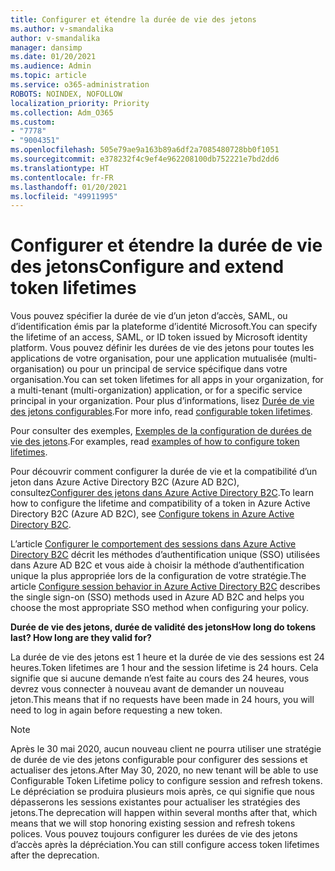 ```yaml
---
title: Configurer et étendre la durée de vie des jetons
ms.author: v-smandalika
author: v-smandalika
manager: dansimp
ms.date: 01/20/2021
ms.audience: Admin
ms.topic: article
ms.service: o365-administration
ROBOTS: NOINDEX, NOFOLLOW
localization_priority: Priority
ms.collection: Adm_O365
ms.custom:
- "7778"
- "9004351"
ms.openlocfilehash: 505e79ae9a163b89a6df2a7085480728bb0f1051
ms.sourcegitcommit: e378232f4c9ef4e962208100db752221e7bd2dd6
ms.translationtype: HT
ms.contentlocale: fr-FR
ms.lasthandoff: 01/20/2021
ms.locfileid: "49911995"
---
```

# <a name="configure-and-extend-token-lifetimes"></a><span data-ttu-id="e22fd-102">Configurer et étendre la durée de vie des jetons</span><span class="sxs-lookup"><span data-stu-id="e22fd-102">Configure and extend token lifetimes</span></span>

<span data-ttu-id="e22fd-103">Vous pouvez spécifier la durée de vie d’un jeton d’accès, SAML, ou d’identification émis par la plateforme d’identité Microsoft.</span><span class="sxs-lookup"><span data-stu-id="e22fd-103">You can specify the lifetime of an access, SAML, or ID token issued by Microsoft identity platform.</span></span> <span data-ttu-id="e22fd-104">Vous pouvez définir les durées de vie des jetons pour toutes les applications de votre organisation, pour une application mutualisée (multi-organisation) ou pour un principal de service spécifique dans votre organisation.</span><span class="sxs-lookup"><span data-stu-id="e22fd-104">You can set token lifetimes for all apps in your organization, for a multi-tenant (multi-organization) application, or for a specific service principal in your organization.</span></span> <span data-ttu-id="e22fd-105">Pour plus d’informations, lisez [Durée de vie des jetons configurables](https://docs.microsoft.com/azure/active-directory/develop/active-directory-configurable-token-lifetimes).</span><span class="sxs-lookup"><span data-stu-id="e22fd-105">For more info, read [configurable token lifetimes](https://docs.microsoft.com/azure/active-directory/develop/active-directory-configurable-token-lifetimes).</span></span>

<span data-ttu-id="e22fd-106">Pour consulter des exemples, [Exemples de la configuration de durées de vie des jetons](https://docs.microsoft.com/azure/active-directory/develop/configure-token-lifetimes).</span><span class="sxs-lookup"><span data-stu-id="e22fd-106">For examples, read [examples of how to configure token lifetimes](https://docs.microsoft.com/azure/active-directory/develop/configure-token-lifetimes).</span></span>

<span data-ttu-id="e22fd-107">Pour découvrir comment configurer la durée de vie et la compatibilité d’un jeton dans Azure Active Directory B2C (Azure AD B2C), consultez[Configurer des jetons dans Azure Active Directory B2C](https://docs.microsoft.com/azure/active-directory-b2c/configure-tokens?pivots=b2c-user-flow).</span><span class="sxs-lookup"><span data-stu-id="e22fd-107">To learn how to configure the lifetime and compatibility of a token in Azure Active Directory B2C (Azure AD B2C), see [Configure tokens in Azure Active Directory B2C](https://docs.microsoft.com/azure/active-directory-b2c/configure-tokens?pivots=b2c-user-flow).</span></span>

<span data-ttu-id="e22fd-108">L’article [Configurer le comportement des sessions dans Azure Active Directory B2C](https://docs.microsoft.com/azure/active-directory-b2c/session-behavior?pivots=b2c-user-flow) décrit les méthodes d’authentification unique (SSO) utilisées dans Azure AD B2C et vous aide à choisir la méthode d’authentification unique la plus appropriée lors de la configuration de votre stratégie.</span><span class="sxs-lookup"><span data-stu-id="e22fd-108">The article [Configure session behavior in Azure Active Directory B2C](https://docs.microsoft.com/azure/active-directory-b2c/session-behavior?pivots=b2c-user-flow) describes the single sign-on (SSO) methods used in Azure AD B2C and helps you choose the most appropriate SSO method when configuring your policy.</span></span>

<span data-ttu-id="e22fd-109">**Durée de vie des jetons, durée de validité des jetons**</span><span class="sxs-lookup"><span data-stu-id="e22fd-109">**How long do tokens last? How long are they valid for?**</span></span>

<span data-ttu-id="e22fd-110">La durée de vie des jetons est 1 heure et la durée de vie des sessions est 24 heures.</span><span class="sxs-lookup"><span data-stu-id="e22fd-110">Token lifetimes are 1 hour and the session lifetime is 24 hours.</span></span> <span data-ttu-id="e22fd-111">Cela signifie que si aucune demande n’est faite au cours des 24 heures, vous devrez vous connecter à nouveau avant de demander un nouveau jeton.</span><span class="sxs-lookup"><span data-stu-id="e22fd-111">This means that if no requests have been made in 24 hours, you will need to log in again before requesting a new token.</span></span>

> [!NOTE]
> <span data-ttu-id="e22fd-112">Après le 30 mai 2020, aucun nouveau client ne pourra utiliser une stratégie de durée de vie des jetons configurable pour configurer des sessions et actualiser des jetons.</span><span class="sxs-lookup"><span data-stu-id="e22fd-112">After May 30, 2020, no new tenant will be able to use Configurable Token Lifetime policy to configure session and refresh tokens.</span></span> <span data-ttu-id="e22fd-113">Le dépréciation se produira plusieurs mois après, ce qui signifie que nous dépasserons les sessions existantes pour actualiser les stratégies des jetons.</span><span class="sxs-lookup"><span data-stu-id="e22fd-113">The deprecation will happen within several months after that, which means that we will stop honoring existing session and refresh tokens polices.</span></span> <span data-ttu-id="e22fd-114">Vous pouvez toujours configurer les durées de vie des jetons d’accès après la dépréciation.</span><span class="sxs-lookup"><span data-stu-id="e22fd-114">You can still configure access token lifetimes after the deprecation.</span></span>






